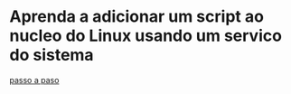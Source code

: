 # Aprenda a adicionar um script ao nucleo do Linux usando um servico do sistema

[passo a paso](https://github.com/PauloCesar0073/adicionar-um-script-ao-n-cleo-do-Linux-usando-um-servi-o-do-sistema/blob/main/Como%20adicionar%20um%20script%20ao%20n%C3%BAcleo%20do%20Linux%20usando%20um%20servi%C3%A7o%20do%20sistema.md)
